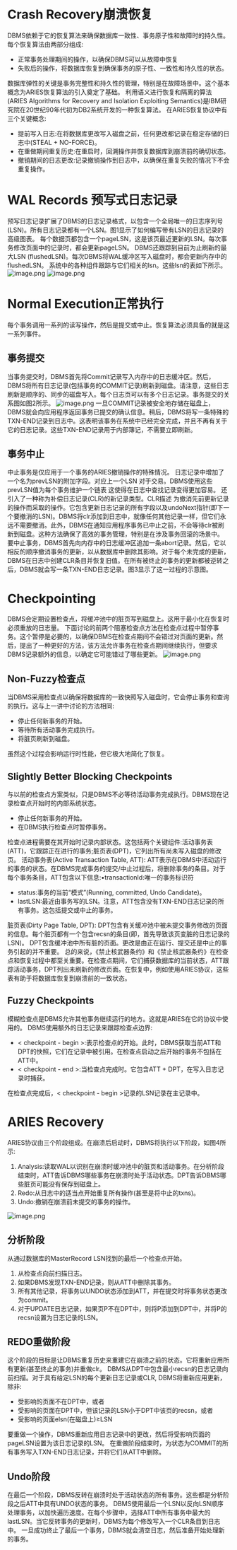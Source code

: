 # Crash Recovery崩溃恢复
DBMS依赖于它的恢复算法来确保数据库一致性、事务原子性和故障时的持久性。每个恢复算法由两部分组成:

- 正常事务处理期间的操作，以确保DBMS可以从故障中恢复
- 失败后的操作，将数据库恢复到确保事务的原子性、一致性和持久性的状态。

数据库弹性的关键是事务完整性和持久性的管理，特别是在故障场景中。这个基本概念为ARIES恢复算法的引入奠定了基础。
利用语义进行恢复和隔离的算法(ARIES Algorithms for Recovery and Isolation Exploiting Semantics)是IBM研究院在20世纪90年代初为DB2系统开发的一种恢复算法。
在ARIES恢复协议中有三个关键概念:

- 提前写入日志:在将数据库更改写入磁盘之前，任何更改都记录在稳定存储的日志中(STEAL + NO-FORCE)。
- 在重做期间重复历史:在重启时，回溯操作并恢复数据库到崩溃前的确切状态。
- 撤销期间的日志更改:记录撤销操作到日志中，以确保在重复失败的情况下不会重复操作。
# WAL Records 预写式日志记录
预写日志记录扩展了DBMS的日志记录格式，以包含一个全局唯一的日志序列号(LSN)。所有日志记录都有一个LSN。图1显示了如何编写带有LSN的日志记录的高级图表。
每个数据页都包含一个pageLSN，这是该页最近更新的LSN。每次事务修改页面中的记录时，都会更新pageLSN。
DBMS还跟踪到目前为止刷新的最大LSN (flushedLSN)。每次DBMS将WAL缓冲区写入磁盘时，都会更新内存中的flushedLSN。
系统中的各种组件跟踪与它们相关的lsn。这些lsn的表如下所示。
![image.png](https://cdn.nlark.com/yuque/0/2024/png/26927011/1715357135506-a5dbdb72-a901-473c-894b-c9c2076bb634.png#averageHue=%23eae7e4&clientId=ua39ceebf-6ced-4&from=paste&height=118&id=uc6546d36&originHeight=148&originWidth=721&originalType=binary&ratio=1.25&rotation=0&showTitle=false&size=46421&status=done&style=none&taskId=ub1298369-2a9e-4983-886e-b13604356bb&title=&width=576.8)
![image.png](https://cdn.nlark.com/yuque/0/2024/png/26927011/1715357155462-6a9f44b1-61de-4da6-bfaa-89b0dcc48ecc.png#averageHue=%23f4f2f0&clientId=ua39ceebf-6ced-4&from=paste&height=402&id=ubfcc7584&originHeight=502&originWidth=652&originalType=binary&ratio=1.25&rotation=0&showTitle=false&size=132165&status=done&style=none&taskId=ub5a58d4f-5cb3-4bd9-9850-93913f54224&title=&width=521.6)
# Normal Execution正常执行
每个事务调用一系列的读写操作，然后是提交或中止。恢复算法必须具备的就是这一系列事件。
## 事务提交
当事务提交时，DBMS首先将Commit记录写入内存中的日志缓冲区。然后，DBMS将所有日志记录(包括事务的COMMIT记录)刷新到磁盘。请注意，这些日志刷新是顺序的、同步的磁盘写入。每个日志页可以有多个日志记录。事务提交的关系图如图2所示。
![image.png](https://cdn.nlark.com/yuque/0/2024/png/26927011/1715357270757-47e62b68-6981-4e16-8e50-5f0b4a939fc6.png#averageHue=%23f4f3f2&clientId=ua39ceebf-6ced-4&from=paste&height=390&id=ubcc41c27&originHeight=487&originWidth=650&originalType=binary&ratio=1.25&rotation=0&showTitle=false&size=114193&status=done&style=none&taskId=uf3057130-6190-455d-bc98-3232a54f8cf&title=&width=520)
一旦COMMIT记录被安全地存储在磁盘上，DBMS就会向应用程序返回事务已提交的确认信息。稍后，DBMS将写一条特殊的TXN-END记录到日志中。这表明该事务在系统中已经完全完成，并且不再有关于它的日志记录。这些TXN-END记录用于内部簿记，不需要立即刷新。
## 事务中止
中止事务是仅应用于一个事务的ARIES撤销操作的特殊情况。
日志记录中增加了一个名为prevLSN的附加字段。对应上一个LSN
对于交易。DBMS使用这些prevLSN值为每个事务维护一个链表
这使得在日志中查找记录变得更加容易。
还引入了一种称为补偿日志记录(CLR)的新记录类型。CLR描述
为撤消先前更新记录的操作而采取的操作。它包含更新日志记录的所有字段以及undoNext指针(即下一个要撤消的LSN)。DBMS将clr添加到日志中，就像任何其他记录一样，但它们永远不需要撤消。此外，DBMS在通知应用程序事务已中止之前，不会等待clr被刷新到磁盘。这种方法确保了高效的事务管理，特别是在涉及事务回滚的场景中。
要中止事务，DBMS首先向内存中的日志缓冲区追加一条abort记录。然后，它以相反的顺序撤消事务的更新，以从数据库中删除其影响。对于每个未完成的更新，DBMS在日志中创建CLR条目并恢复旧值。在所有被终止的事务的更新都被逆转之后，DBMS就会写一条TXN-END日志记录。图3显示了这一过程的示意图。

# Checkpointing
DBMS会定期设置检查点，将缓冲池中的脏页写到磁盘上。这用于最小化在恢复时必须重放的日志量。
下面讨论的前两个阻塞检查点方法在检查点过程中暂停事务。这个暂停是必要的，以确保DBMS在检查点期间不会错过对页面的更新。然后，提出了一种更好的方法，该方法允许事务在检查点期间继续执行，但要求DBMS记录额外的信息，以确定它可能错过了哪些更新。
![image.png](https://cdn.nlark.com/yuque/0/2024/png/26927011/1715357384721-b99a9c03-6957-40de-a755-d91a0a43304e.png#averageHue=%23e6e0de&clientId=ua39ceebf-6ced-4&from=paste&height=347&id=uf456ebb6&originHeight=434&originWidth=641&originalType=binary&ratio=1.25&rotation=0&showTitle=false&size=157182&status=done&style=none&taskId=uf94b5f4e-7021-4e59-b7ad-f15d6353f06&title=&width=512.8)
## Non-Fuzzy检查点
当DBMS采用检查点以确保将数据库的一致快照写入磁盘时，它会停止事务和查询的执行。这与上一讲中讨论的方法相同:

- 停止任何新事务的开始。
- 等待所有活动事务完成执行。
- 将脏页刷新到磁盘。

虽然这个过程会影响运行时性能，但它极大地简化了恢复。
## Slightly Better Blocking Checkpoints
与以前的检查点方案类似，只是DBMS不必等待活动事务完成执行。DBMS现在记录检查点开始时的内部系统状态。

- 停止任何新事务的开始。
- 在DBMS执行检查点时暂停事务。

检查点进程需要在其开始时记录内部状态。这包括两个关键组件:活动事务表(ATT)，它跟踪正在进行的事务;脏页表(DPT)，它列出所有尚未写入磁盘的修改页。
活动事务表(Active Transaction Table, ATT): ATT表示在DBMS中活动运行的事务的状态。在DBMS完成事务的提交/中止过程后，将删除事务的条目。对于每个事务条目，ATT包含以下信息:•transactionId:唯一的事务标识符

- status:事务的当前“模式”(Running, committed, Undo Candidate)。
- lastLSN:最近由事务写的LSN。注意，ATT包含没有TXN-END日志记录的所有事务。这包括提交或中止的事务。

脏页表(Dirty Page Table, DPT): DPT包含有关缓冲池中被未提交事务修改的页面的信息。每个脏页都有一个包含recsn的条目(即，首先导致该页变脏的日志记录的LSN)。
DPT包含缓冲池中所有脏的页面。更改是由正在运行、提交还是中止的事务引起的并不重要。
总的来说，《禁止核武器条约》和《禁止核武器条约》在检查点和恢复过程中都至关重要。在检查点期间，它们捕获数据库的当前状态，ATT跟踪活动事务，DPT列出未刷新的修改页面。在恢复中，例如使用ARIES协议，这些表有助于将数据库恢复到崩溃前的一致状态。

## Fuzzy Checkpoints
模糊检查点是DBMS允许其他事务继续运行的地方。这就是ARIES在它的协议中使用的。
DBMS使用额外的日志记录来跟踪检查点边界:

- < checkpoint - begin >:表示检查点的开始。此时，DBMS获取当前ATT和DPT的快照，它们在记录中被引用。在检查点启动之后开始的事务不包括在ATT中。
- < checkpoint - end >:当检查点完成时。它包含ATT + DPT，在写入日志记录时捕获。

在检查点完成后，< checkpoint - begin >记录的LSN记录在主记录中。
# ARIES Recovery
ARIES协议由三个阶段组成。在崩溃后启动时，DBMS将执行以下阶段，如图4所示:

1.  Analysis:读取WAL以识别在崩溃时缓冲池中的脏页和活动事务。在分析阶段结束时，ATT告诉DBMS哪些事务在崩溃时处于活动状态。DPT告诉DBMS哪些脏页可能没有保存到磁盘上。 
2.  Redo:从日志中的适当点开始重复所有操作(甚至是将中止的txns)。 
3.  Undo:撤销在崩溃前未提交的事务的操作。 

![image.png](https://cdn.nlark.com/yuque/0/2024/png/26927011/1715357619515-fbf993d0-5cba-458f-81ae-2ce2e25941cf.png#averageHue=%23f8f6f4&clientId=ua39ceebf-6ced-4&from=paste&height=446&id=u039c1fea&originHeight=557&originWidth=638&originalType=binary&ratio=1.25&rotation=0&showTitle=false&size=108718&status=done&style=none&taskId=u0cea1c5f-692d-45a5-8824-7a4610b27bf&title=&width=510.4)
## 分析阶段
从通过数据库的MasterRecord LSN找到的最后一个检查点开始。

1.  从检查点向前扫描日志。 
2.  如果DBMS发现TXN-END记录，则从ATT中删除其事务。 
3.  所有其他记录，将事务以UNDO状态添加到ATT，并在提交时将事务状态更改为commit。 
4.  对于UPDATE日志记录，如果页P不在DPT中，则将P添加到DPT中，并将P的recsn设置为日志记录的LSN。 
## REDO重做阶段
这个阶段的目标是让DBMS重复历史来重建它在崩溃之前的状态。它将重新应用所有更新(甚至终止的事务)并重做clr。
DBMS从DPT中包含最小recsn的日志记录向前扫描。对于具有给定LSN的每个更新日志记录或CLR, DBMS将重新应用更新，除非:

- 受影响的页面不在DPT中，或者
- 受影响的页面在DPT中，但该记录的LSN小于DPT中该页的recsn，或者
- 受影响的页面elsn(在磁盘上)≥LSN

要重做一个操作，DBMS重新应用日志记录中的更改，然后将受影响页面的pageLSN设置为该日志记录的LSN。
在重做阶段结束时，为状态为COMMIT的所有事务写入TXN-END日志记录，并将它们从ATT中删除。
## Undo阶段
在最后一个阶段，DBMS反转在崩溃时处于活动状态的所有事务。这些都是分析阶段之后ATT中具有UNDO状态的事务。
DBMS使用最后一个LSN以反向LSN顺序处理事务，以加快遍历速度。在每个步骤中，选择ATT中所有事务中最大的lastLSN。当它反转事务的更新时，DBMS为每个修改写入一个CLR条目到日志中。
一旦成功终止了最后一个事务，DBMS就会清空日志，然后准备开始处理新的事务。
